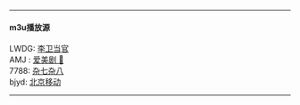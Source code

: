 ***
#### m3u播放源
LWDG: [李卫当官](https://raw.githubusercontent.com/ddgksf2013/M3U8LIST/master/20200429.LWDG.m3u)  
AMJ : [爱美剧 🔞](https://raw.githubusercontent.com/ddgksf2013/M3U8LIST/master/20200511.AMJ.m3u)  
7788: [杂七杂八](https://raw.githubusercontent.com/ddgksf2013/M3U8LIST/master/20200524.7788.m3u)  
bjyd: [北京移动](https://raw.githubusercontent.com/ddgksf2013/M3U8LIST/master/20201006.bjyd.m3u)  
***

